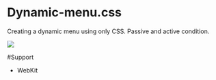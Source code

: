 Dynamic-menu.css
================
Creating a dynamic menu using only CSS. Passive and active condition.

![](https://lh5.googleusercontent.com/-seMkZ7oRaXU/UyKWILuZq5I/AAAAAAAADDw/lqYEVDiAS1I/w463-h380-no/Preview_zps6069576b.jpg)

#Support
* WebKit
